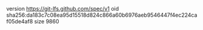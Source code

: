 version https://git-lfs.github.com/spec/v1
oid sha256:da183c7c08ea95d15518d824c866a60b6976aeb9546447f4ec224caf05de4af8
size 9860
